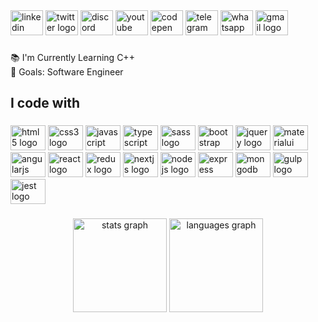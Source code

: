 <div align="left">
  <img src="https://raw.githubusercontent.com/maurodesouza/profile-readme-generator/master/src/assets/icons/social/linkedin/default.svg" width="52" height="40" alt="linkedin logo"  />
  <img src="https://raw.githubusercontent.com/maurodesouza/profile-readme-generator/master/src/assets/icons/social/twitter/default.svg" width="52" height="40" alt="twitter logo"  />
  <img src="https://raw.githubusercontent.com/maurodesouza/profile-readme-generator/master/src/assets/icons/social/discord/default.svg" width="52" height="40" alt="discord logo"  />
  <img src="https://raw.githubusercontent.com/maurodesouza/profile-readme-generator/master/src/assets/icons/social/youtube/default.svg" width="52" height="40" alt="youtube logo"  />
  <img src="https://raw.githubusercontent.com/maurodesouza/profile-readme-generator/master/src/assets/icons/social/codepen/default.svg" width="52" height="40" alt="codepen logo"  />
  <img src="https://raw.githubusercontent.com/maurodesouza/profile-readme-generator/master/src/assets/icons/social/telegram/default.svg" width="52" height="40" alt="telegram logo"  />
  <img src="https://raw.githubusercontent.com/maurodesouza/profile-readme-generator/master/src/assets/icons/social/whatsapp/default.svg" width="52" height="40" alt="whatsapp logo"  />
  <img src="https://raw.githubusercontent.com/maurodesouza/profile-readme-generator/master/src/assets/icons/social/gmail/default.svg" width="52" height="40" alt="gmail logo"  />
</div>

###

<p align="left">📚 I'm Currently Learning C++<br>🎯 Goals: Software Engineer</p>

###

<h2 align="left">I code with</h2>

###

<div align="left">
  <img src="https://cdn.jsdelivr.net/gh/devicons/devicon/icons/html5/html5-plain.svg" height="40" width="56" alt="html5 logo"  />
  <img src="https://cdn.jsdelivr.net/gh/devicons/devicon/icons/css3/css3-plain.svg" height="40" width="56" alt="css3 logo"  />
  <img src="https://cdn.jsdelivr.net/gh/devicons/devicon/icons/javascript/javascript-plain.svg" height="40" width="56" alt="javascript logo"  />
  <img src="https://cdn.jsdelivr.net/gh/devicons/devicon/icons/typescript/typescript-plain.svg" height="40" width="56" alt="typescript logo"  />
  <img src="https://cdn.jsdelivr.net/gh/devicons/devicon/icons/sass/sass-original.svg" height="40" width="56" alt="sass logo"  />
  <img src="https://cdn.jsdelivr.net/gh/devicons/devicon/icons/bootstrap/bootstrap-plain.svg" height="40" width="56" alt="bootstrap logo"  />
  <img src="https://cdn.jsdelivr.net/gh/devicons/devicon/icons/jquery/jquery-plain-wordmark.svg" height="40" width="56" alt="jquery logo"  />
  <img src="https://cdn.jsdelivr.net/gh/devicons/devicon/icons/materialui/materialui-plain.svg" height="40" width="56" alt="materialui logo"  />
  <img src="https://cdn.jsdelivr.net/gh/devicons/devicon/icons/angularjs/angularjs-plain.svg" height="40" width="56" alt="angularjs logo"  />
  <img src="https://cdn.jsdelivr.net/gh/devicons/devicon/icons/react/react-original.svg" height="40" width="56" alt="react logo"  />
  <img src="https://cdn.jsdelivr.net/gh/devicons/devicon/icons/redux/redux-original.svg" height="40" width="56" alt="redux logo"  />
  <img src="https://cdn.jsdelivr.net/gh/devicons/devicon/icons/nextjs/nextjs-original.svg" height="40" width="56" alt="nextjs logo"  />
  <img src="https://cdn.jsdelivr.net/gh/devicons/devicon/icons/nodejs/nodejs-original.svg" height="40" width="56" alt="nodejs logo"  />
  <img src="https://cdn.jsdelivr.net/gh/devicons/devicon/icons/express/express-original.svg" height="40" width="56" alt="express logo"  />
  <img src="https://cdn.jsdelivr.net/gh/devicons/devicon/icons/mongodb/mongodb-original.svg" height="40" width="56" alt="mongodb logo"  />
  <img src="https://cdn.jsdelivr.net/gh/devicons/devicon/icons/gulp/gulp-plain.svg" height="40" width="56" alt="gulp logo"  />
  <img src="https://cdn.jsdelivr.net/gh/devicons/devicon/icons/jest/jest-plain.svg" height="40" width="56" alt="jest logo"  />
</div>

###

<div align="center">
  <img src="https://github-readme-stats.vercel.app/api?hide_title=false&hide_rank=false&show_icons=true&include_all_commits=true&count_private=true&disable_animations=false&theme=onedark&locale=en&hide_border=true&username=Mohamed-Ziad" height="150" alt="stats graph"  />
  <img src="https://github-readme-stats.vercel.app/api/top-langs?locale=en&hide_title=true&layout=default &card_width=320&langs_count=7&theme=onedark&hide_border=true&username=Mohamed-Ziad" height="150" alt="languages graph"  />
</div>

###

